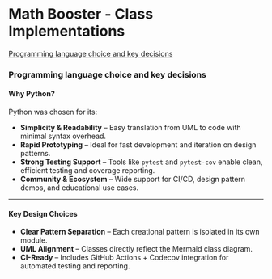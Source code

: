 # Math Booster - Class Implementations

[Programming language choice and key decisions](#programming-language-choice-and-key-decisions)

### Programming language choice and key decisions

####  Why Python?

Python was chosen for its:

- **Simplicity & Readability** – Easy translation from UML to code with minimal syntax overhead.  
- **Rapid Prototyping** – Ideal for fast development and iteration on design patterns.  
- **Strong Testing Support** – Tools like `pytest` and `pytest-cov` enable clean, efficient testing and coverage reporting.  
- **Community & Ecosystem** – Wide support for CI/CD, design pattern demos, and educational use cases.

---

####  Key Design Choices

- **Clear Pattern Separation** – Each creational pattern is isolated in its own module.  
- **UML Alignment** – Classes directly reflect the Mermaid class diagram.  
- **CI-Ready** – Includes GitHub Actions + Codecov integration for automated testing and reporting.
